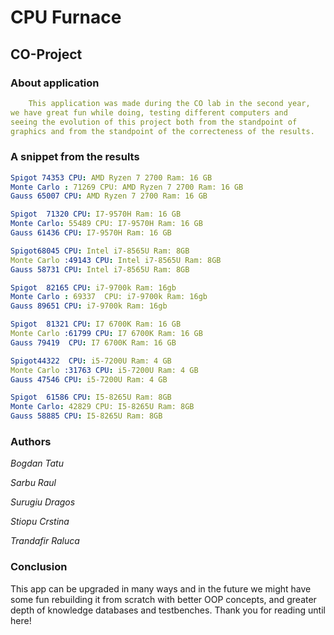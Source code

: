 # CPU Furnace
## CO-Project

### About application

```yaml
    This application was made during the CO lab in the second year,
we have great fun while doing, testing different computers and
seeing the evolution of this project both from the standpoint of
graphics and from the standpoint of the correcteness of the results.

```

### A snippet from the results 
 ```yaml
Spigot 74353 CPU: AMD Ryzen 7 2700 Ram: 16 GB
Monte Carlo : 71269 CPU: AMD Ryzen 7 2700 Ram: 16 GB
Gauss 65007 CPU: AMD Ryzen 7 2700 Ram: 16 GB

Spigot  71320 CPU: I7-9570H Ram: 16 GB
Monte Carlo: 55489 CPU: I7-9570H Ram: 16 GB
Gauss 61436 CPU: I7-9570H Ram: 16 GB

Spigot68045 CPU: Intel i7-8565U Ram: 8GB
Monte Carlo :49143 CPU: Intel i7-8565U Ram: 8GB
Gauss 58731 CPU: Intel i7-8565U Ram: 8GB

Spigot  82165 CPU: i7-9700k Ram: 16gb
Monte Carlo : 69337  CPU: i7-9700k Ram: 16gb
Gauss 89651 CPU: i7-9700k Ram: 16gb

Spigot  81321 CPU: I7 6700K Ram: 16 GB
Monte Carlo :61799 CPU: I7 6700K Ram: 16 GB
Gauss 79419  CPU: I7 6700K Ram: 16 GB

Spigot44322  CPU: i5-7200U Ram: 4 GB
Monte Carlo :31763 CPU: i5-7200U Ram: 4 GB
Gauss 47546 CPU: i5-7200U Ram: 4 GB

Spigot  61586 CPU: I5-8265U Ram: 8GB
Monte Carlo: 42829 CPU: I5-8265U Ram: 8GB
Gauss 58885 CPU: I5-8265U Ram: 8GB
```

### Authors

*Bogdan Tatu*

*Sarbu Raul*

*Surugiu Dragos*

*Stiopu Crstina*

*Trandafir Raluca*

### Conclusion

This app can be upgraded in many ways and in the future we might have some fun
rebuilding it from scratch with better OOP concepts, and greater depth of knowledge
databases and testbenches. Thank you for reading until here!
